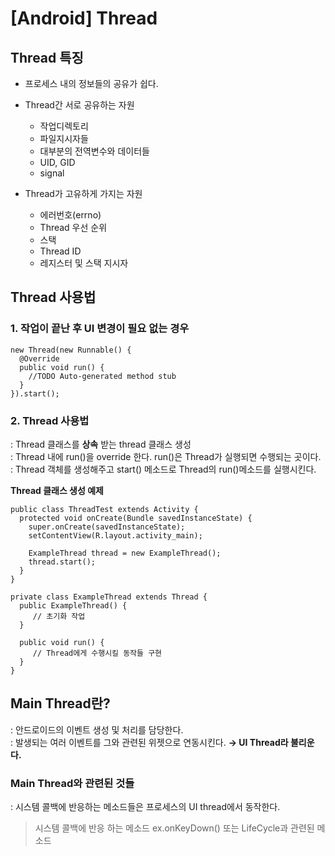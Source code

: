 # [Android] Thread

## Thread 특징
- 프로세스 내의 정보들의 공유가 쉽다.
- Thread간 서로 공유하는 자원
  * 작업디렉토리
  * 파일지시자들
  * 대부분의 전역변수와 데이터들
  * UID, GID
  * signal

- Thread가 고유하게 가지는 자원
  * 에러번호(errno)
  * Thread 우선 순위
  * 스택
  * Thread ID
  * 레지스터 및 스택 지시자

## Thread 사용법
### 1. 작업이 끝난 후 UI 변경이 필요 없는 경우

    new Thread(new Runnable() {
      @Override
      public void run() {
        //TODO Auto-generated method stub
      }
    }).start();

### 2. Thread 사용법
: Thread 클래스를 **상속** 받는 thread 클래스 생성  
: Thread 내에 run()을 override 한다. run()은 Thread가 실행되면 수행되는 곳이다.  
: Thread 객체를 생성해주고 start() 메소드로 Thread의 run()메소드를 실행시킨다.  

**Thread 클래스 생성 예제**  

    public class ThreadTest extends Activity {
      protected void onCreate(Bundle savedInstanceState) {
        super.onCreate(savedInstanceState);
        setContentView(R.layout.activity_main);

        ExampleThread thread = new ExampleThread();
        thread.start();
      }
    }

    private class ExampleThread extends Thread {
      public ExampleThread() {
         // 초기화 작업
      }

      public void run() {
         // Thread에게 수행시킬 동작들 구현
      }
    }

## Main Thread란?
: 안드로이드의 이벤트 생성 및 처리를 담당한다.  
: 발생되는 여러 이벤트를 그와 관련된 위젯으로 연동시킨다. **→ UI Thread라 불리운다.**   

### Main Thread와 관련된 것들
: 시스템 콜백에 반응하는 메소드들은 프로세스의 UI thread에서 동작한다.
> 시스템 콜백에 반응 하는 메소드 ex.onKeyDown() 또는 LifeCycle과 관련된 메소드
